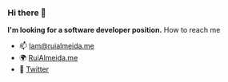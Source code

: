 ### Hi there 👋


**I'm looking for a software developer position.**
How to reach me
- 📫 [Iam@ruialmeida.me](mailto:Iam@ruialmeida.me)
- 🌍 [RuiAlmeida.me](https://ruialmeida.me)
- 🐤 [Twitter](https://twitter.com/ruibeard)



<!--
Here are some ideas to get you started:

- 🔭 I’m currently working on ...
- 🌱 I’m currently learning ...
- 👯 I’m looking to collaborate on ...
- 🤔 I’m looking for help with ...
- 💬 Ask me about ...
- 📫 How to reach me: ...
- 😄 Pronouns: ...
- ⚡ Fun fact: ...
-->
